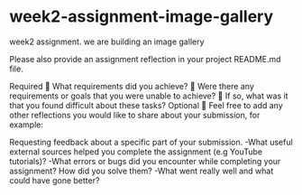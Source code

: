 # week2-assignment-image-gallery

week2 assignment. we are building an image gallery

Please also provide an assignment reflection in your project README.md file.

Required
🎯 What requirements did you achieve?
🎯 Were there any requirements or goals that you were unable to achieve?
🎯 If so, what was it that you found difficult about these tasks?
Optional
🏹 Feel free to add any other reflections you would like to share about your submission, for example:

Requesting feedback about a specific part of your submission.
-What useful external sources helped you complete the assignment (e.g YouTube tutorials)?
-What errors or bugs did you encounter while completing your assignment? How did you solve them?
-What went really well and what could have gone better?
